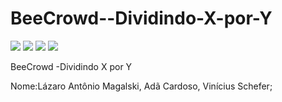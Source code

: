 # BeeCrowd--Dividindo-X-por-Y
![](https://img.shields.io/github/issues/acarddoso/BeeCrowd--Dividindo-X-por-Y)
![](https://img.shields.io/github/forks/acarddoso/BeeCrowd--Dividindo-X-por-Y)
![](https://img.shields.io/github/stars/acarddoso/BeeCrowd--Dividindo-X-por-Y)
![](https://img.shields.io/github/license/acarddoso/BeeCrowd--Dividindo-X-por-Y)

BeeCrowd -Dividindo X por Y

Nome:Lázaro Antônio Magalski, Adã Cardoso, Vinícius Schefer;
